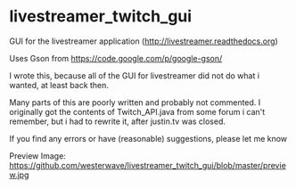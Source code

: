 livestreamer_twitch_gui
=======================
GUI for the livestreamer application (http://livestreamer.readthedocs.org)

Uses Gson from https://code.google.com/p/google-gson/

I wrote this, because all of the GUI for livestreamer did not do what i wanted, at least back then.

Many parts of this are poorly written and probably not commented.
I originally got the contents of Twitch_API.java from some forum i can't remember, 
but i had to rewrite it, after justin.tv was closed.

If you find any errors or have (reasonable) suggestions, please let me know


Preview Image:
https://github.com/westerwave/livestreamer_twitch_gui/blob/master/preview.jpg

